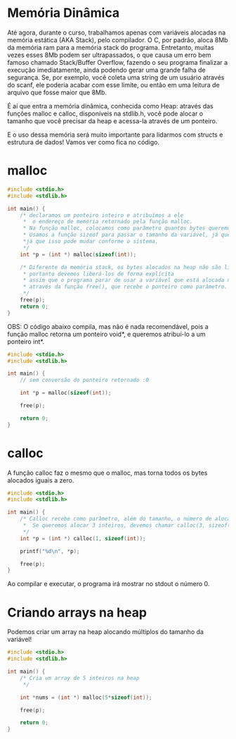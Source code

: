 # Memória Dinâmica

Até agora, durante o curso, trabalhamos apenas com variáveis alocadas na memória estática (AKA Stack), pelo compilador.
O C, por padrão, aloca 8Mb da memória ram para a memória stack do programa. Entretanto, muitas vezes esses 8Mb podem ser
ultrapassados, o que causa um erro bem famoso chamado Stack/Buffer Overflow, fazendo o seu programa finalizar a execução imediatamente, ainda podendo gerar uma grande falha de segurança. 
Se, por exemplo, você coleta uma string de um usuário através do scanf, ele poderia acabar com esse limite,
ou então em uma leitura de arquivo que fosse maior que 8Mb. 

É aí que entra a memória dinâmica, conhecida como Heap: através das funções malloc e calloc, disponíveis na stdlib.h, você pode alocar o tamanho que você precisar da heap e
acessa-la através de um ponteiro. 

E o uso dessa memória será muito importante para lidarmos com structs e estrutura de dados! 
Vamos ver como fica no código.

# malloc
```c
#include <stdio.h>
#include <stdlib.h>

int main() {
	/* declaramos um ponteiro inteiro e atribuímos a ele
	 *  o endereço de memória retornado pela função malloc.
	 * Na função malloc, colocamos como parâmetro quantos bytes queremos alocar na heap.
	 * Usamos a função sizeof para passar o tamanho da variável, já que não podemos ter certeza do tamanho de cada variável, 
	 *já que isso pode mudar conforme o sistema.
	 */
	int *p = (int *) malloc(sizeof(int));

	/* Diferente da memória stack, os bytes alocados na heap não são liberados ao finalizar o programa,
	 * portanto devemos liberá-los de forma explícita
	 * assim que o programa parar de usar a variável que está alocada na heap,
	 * através da função free(), que recebe o ponteiro como parâmetro.
	 */
	free(p);
	return 0;
}

```
OBS:
O código abaixo compila, mas não é nada recomendável, pois
a função malloc retorna um ponteiro void*, e queremos atribuí-lo a
um ponteiro int*.
```c
#include <stdio.h>
#include <stdlib.h>

int main() {
	// sem conversão do ponteiro retornado :0

	int *p = malloc(sizeof(int));

	free(p);

	return 0;
}

```
# calloc
A função calloc faz o mesmo que o malloc, mas torna todos os bytes alocados iguais a zero.

```c
#include <stdio.h>
#include <stdlib.h>

int main() {
	/* Calloc recebe como parâmetro, além do tamanho, o número de alocações. 
	 *  Se queremos alocar 3 inteiros, devemos chamar calloc(3, sizeof(int))
	 */
	int *p = (int *) calloc(1, sizeof(int));

	printf("%d\n", *p);

	free(p);
}
```
Ao compilar e executar, o programa irá mostrar no stdout o número 0.

# Criando arrays na heap 
Podemos criar um array na heap alocando múltiplos do tamanho da variável!

```c
#include <stdio.h>
#include <stdlib.h>

int main() {
	/* Cria um array de 5 inteiros na heap
	 */

	int *nums = (int *) malloc(5*sizeof(int));

	free(p);

	return 0;
}
```

